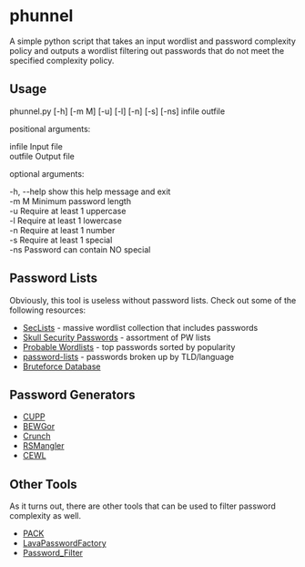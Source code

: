 # phunnel

A simple python script that takes an input wordlist and password complexity policy and outputs a wordlist filtering out passwords that do not meet the specified complexity policy.

## Usage

phunnel.py [-h] [-m M] [-u] [-l] [-n] [-s] [-ns] infile outfile

positional arguments:

  infile      Input file\
  outfile     Output file

optional arguments:

  -h, --help  show this help message and exit\
  -m M        Minimum password length\
  -u          Require at least 1 uppercase\
  -l          Require at least 1 lowercase\
  -n          Require at least 1 number\
  -s          Require at least 1 special\
  -ns         Password can contain NO special

## Password Lists

Obviously, this tool is useless without password lists. Check out some of the following resources:

- [SecLists](https://github.com/danielmiessler/SecLists) - massive wordlist collection that includes passwords
- [Skull Security Passwords](https://wiki.skullsecurity.org/Passwords) - assortment of PW lists
- [Probable Wordlists](https://github.com/berzerk0/Probable-Wordlists) - top passwords sorted by popularity
- [password-lists](https://github.com/lavalamp-/password-lists) - passwords broken up by TLD/language
- [Bruteforce Database](https://github.com/duyetdev/bruteforce-database)

## Password Generators

- [CUPP](https://github.com/Mebus/cupp)
- [BEWGor](https://github.com/berzerk0/BEWGor)
- [Crunch](https://sourceforge.net/projects/crunch-wordlist/)
- [RSMangler](https://github.com/digininja/RSMangler)
- [CEWL](https://github.com/digininja/CeWL/)

## Other Tools

As it turns out, there are other tools that can be used to filter password complexity as well.

- [PACK](https://github.com/iphelix/pack)
- [LavaPasswordFactory](https://github.com/lavalamp-/LavaPasswordFactory)
- [Password_Filter](https://github.com/rajnepali/Password_Filter)

